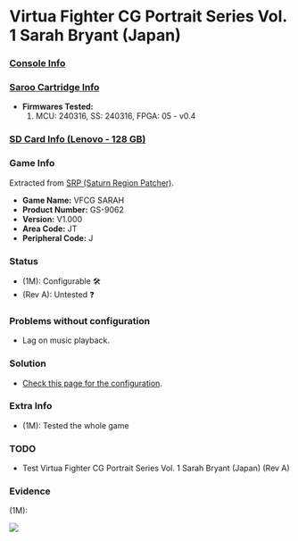 # Virtua Fighter CG Portrait Series Vol. 1 Sarah Bryant (Japan)

### [Console Info](../../../../../Info/Consoles/VA13/README.md)

### [Saroo Cartridge Info](../../../../../Info/Cartridges/RetroGameParadiseStore/1.32F/README.md)

- <b>Firmwares Tested:</b>
  1. MCU: 240316, SS: 240316, FPGA: 05 - v0.4

### [SD Card Info (Lenovo - 128 GB)](../../../../../Info/SdCards/Lenovo/128GB/fat32/README.md)

### Game Info

Extracted from [SRP (Saturn Region Patcher)](https://segaxtreme.net/resources/saturn-region-patcher.81/download).

- <b>Game Name:</b> VFCG SARAH
- <b>Product Number:</b> GS-9062
- <b>Version:</b> V1.000
- <b>Area Code:</b> JT
- <b>Peripheral Code:</b> J

### Status

- (1M): Configurable :hammer_and_wrench:
- (Rev A): Untested :question:

### Problems without configuration

- Lag on music playback.

### Solution

- [Check this page for the configuration](https://github.com/williamdsw/saroo-configuration-list/blob/master/Regions/Retails/Japan/GS-9062/README.md).

### Extra Info

- (1M): Tested the whole game

### TODO

- Test Virtua Fighter CG Portrait Series Vol. 1 Sarah Bryant (Japan) (Rev A)

### Evidence

(1M):

[![](https://img.youtube.com/vi/DA34s8--jDI/0.jpg)](https://www.youtube.com/watch?v=DA34s8--jDI)
